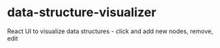 # data-structure-visualizer
React UI to visualize data structures - click and add new nodes, remove, edit
